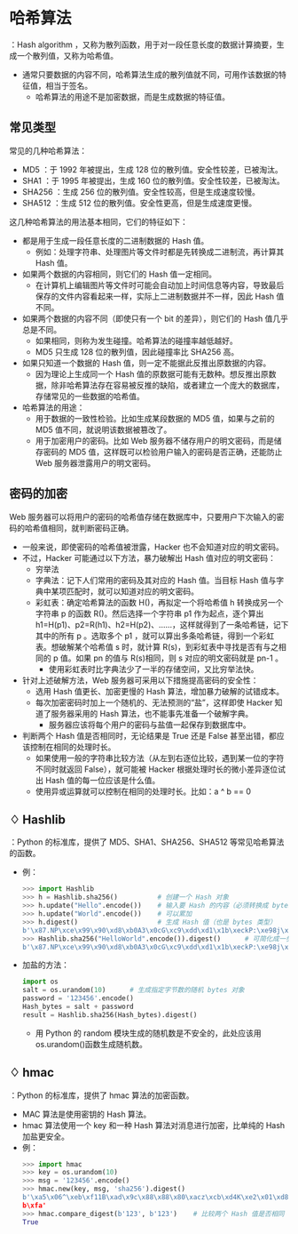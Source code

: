 # 哈希算法

：Hash algorithm ，又称为散列函数，用于对一段任意长度的数据计算摘要，生成一个散列值，又称为哈希值。
- 通常只要数据的内容不同，哈希算法生成的散列值就不同，可用作该数据的特征值，相当于签名。
  - 哈希算法的用途不是加密数据，而是生成数据的特征值。

## 常见类型

常见的几种哈希算法：
- MD5 ：于 1992 年被提出，生成 128 位的散列值。安全性较差，已被淘汰。
- SHA1 ：于 1995 年被提出，生成 160 位的散列值。安全性较差，已被淘汰。
- SHA256 ：生成 256 位的散列值。安全性较高，但是生成速度较慢。
- SHA512 ：生成 512 位的散列值。安全性更高，但是生成速度更慢。

这几种哈希算法的用法基本相同，它们的特征如下：
- 都是用于生成一段任意长度的二进制数据的 Hash 值。
  - 例如：处理字符串、处理图片等文件时都是先转换成二进制流，再计算其 Hash 值。
- 如果两个数据的内容相同，则它们的 Hash 值一定相同。
  - 在计算机上编辑图片等文件时可能会自动加上时间信息等内容，导致最后保存的文件内容看起来一样，实际上二进制数据并不一样，因此 Hash 值不同。
- 如果两个数据的内容不同（即使只有一个 bit 的差异），则它们的 Hash 值几乎总是不同。
  - 如果相同，则称为发生碰撞。哈希算法的碰撞率越低越好。
  - MD5 只生成 128 位的散列值，因此碰撞率比 SHA256 高。
- 如果只知道一个数据的 Hash 值，则一定不能据此反推出原数据的内容。
  - 因为理论上生成同一个 Hash 值的原数据可能有无数种。想反推出原数据，除非哈希算法存在容易被反推的缺陷，或者建立一个庞大的数据库，存储常见的一些数据的哈希值。
- 哈希算法的用途：
  - 用于数据的一致性检验。比如生成某段数据的 MD5 值，如果与之前的 MD5 值不同，就说明该数据被篡改了。
  - 用于加密用户的密码。比如 Web 服务器不储存用户的明文密码，而是储存密码的 MD5 值，这样既可以检验用户输入的密码是否正确，还能防止 Web 服务器泄露用户的明文密码。

## 密码的加密

Web 服务器可以将用户的密码的哈希值存储在数据库中，只要用户下次输入的密码的哈希值相同，就判断密码正确。
- 一般来说，即使密码的哈希值被泄露，Hacker 也不会知道对应的明文密码。
- 不过，Hacker 可能通过以下方法，暴力破解出 Hash 值对应的明文密码：
  - 穷举法
  - 字典法：记下人们常用的密码及其对应的 Hash 值。当目标 Hash 值与字典中某项匹配时，就可以知道对应的明文密码。
  - 彩虹表：确定哈希算法的函数 H()，再拟定一个将哈希值 h 转换成另一个字符串 p 的函数 R()。然后选择一个字符串 p1 作为起点，逐个算出 h1=H(p1)、p2=R(h1)、h2=H(p2)、……，这样就得到了一条哈希链，记下其中的所有 p 。选取多个 p1 ，就可以算出多条哈希链，得到一个彩虹表。想破解某个哈希值 s 时，就计算 R(s)，到彩虹表中寻找是否有与之相同的 p 值。如果 pn 的值与 R(s)相同，则 s 对应的明文密码就是 pn-1 。
    - 使用彩虹表时比字典法少了一半的存储空间，又比穷举法快。
- 针对上述破解方法，Web 服务器可采用以下措施提高密码的安全性：
  - 选用 Hash 值更长、加密更慢的 Hash 算法，增加暴力破解的试错成本。
  - 每次加密密码时加上一个随机的、无法预测的“盐”，这样即使 Hacker 知道了服务器采用的 Hash 算法，也不能事先准备一个破解字典。
    - 服务器应该将每个用户的密码与盐值一起保存到数据库中。
- 判断两个 Hash 值是否相同时，无论结果是 True 还是 False 甚至出错，都应该控制在相同的处理时长。
  - 如果使用一般的字符串比较方法（从左到右逐位比较，遇到某一位的字符不同时就返回 False），就可能被 Hacker 根据处理时长的微小差异逐位试出 Hash 值的每一位应该是什么值。
  - 使用异或运算就可以控制在相同的处理时长。比如：a ^ b == 0

## ♢ Hashlib

：Python 的标准库，提供了 MD5、SHA1、SHA256、SHA512 等常见哈希算法的函数。

- 例：
    ```python
    >>> import Hashlib
    >>> h = Hashlib.sha256()          # 创建一个 Hash 对象
    >>> h.update("Hello".encode())    # 输入要 Hash 的内容（必须转换成 bytes 类型）
    >>> h.update("World".encode())    # 可以累加
    >>> h.digest()                    # 生成 Hash 值（也是 bytes 类型）
    b'\x87.NP\xce\x99\x90\xd8\xb0A3\x0cG\xc9\xdd\xd1\x1b\xeckP:\xe98j\x99\xda\x85\x84\xe9\xbb\x12\xc4'
    >>> Hashlib.sha256("HelloWorld".encode()).digest()      # 可简化成一步
    b'\x87.NP\xce\x99\x90\xd8\xb0A3\x0cG\xc9\xdd\xd1\x1b\xeckP:\xe98j\x99\xda\x85\x84\xe9\xbb\x12\xc4'
    ```
- 加盐的方法：
    ```python
    import os
    salt = os.urandom(10)      # 生成指定字节数的随机 bytes 对象
    password = '123456'.encode()
    Hash_bytes = salt + password
    result = Hashlib.sha256(Hash_bytes).digest()
    ```
    - 用 Python 的 random 模块生成的随机数是不安全的，此处应该用 os.urandom()函数生成随机数。
 
## ♢ hmac

：Python 的标准库，提供了 hmac 算法的加密函数。
- MAC 算法是使用密钥的 Hash 算法。
- hmac 算法使用一个 key 和一种 Hash 算法对消息进行加密，比单纯的 Hash 加盐更安全。
- 例：
    ```python
    >>> import hmac
    >>> key = os.urandom(10)
    >>> msg = '123456'.encode()
    >>> hmac.new(key, msg, 'sha256').digest()
    b'\xa5\x06^\xeb\xf11B\xad\x9c\x88\x88\x80\xacz\xcb\xd4K\xe2\x01\xd8\x95DD\xa8{\\:t\x19\x87\xd
    b\xfa'
    >>> hmac.compare_digest(b'123', b'123')    # 比较两个 Hash 值是否相同
    True
    ```
